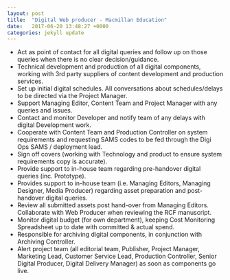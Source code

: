 ```yaml
---
layout: post
title:  "Digital Web producer - Macmillan Education"
date:   2017-06-20 13:48:27 +0000
categories: jekyll update
---
```


- Act as point of contact for all digital queries and follow up on those queries when there is no clear decision/guidance.
- Technical development and production of all digital components, working with 3rd party suppliers of content development and production services.
- Set up initial digital schedules. All conversations about schedules/delays to be directed via the Project Manager.
- Support Managing Editor, Content Team and Project Manager with any queries and issues. 
- Contact and monitor Developer and notify team of any delays with digital Development work.
- Cooperate with Content Team and Production Controller on system requirements and requesting SAMS codes to be fed through the Digi Ops SAMS / deployment lead.
- Sign off covers (working with Technology and product to ensure system requirements copy is accurate).
- Provide support to in-house team regarding pre-handover digital queries (inc. Prototype).
- Provides support to in-house team (i.e. Managing Editors, Managing Designer, Media Producer) regarding asset preparation and post-handover digital queries.
- Review all submitted assets post hand-over from Managing Editors. Collaborate with Web Producer when reviewing the RCF manuscript.
- Monitor digital budget (for own department), keeping Cost Monitoring Spreadsheet up to date with committed & actual spend.
- Responsible for archiving digital components, in conjunction with Archiving Controller.
- Alert project team (all editorial team, Publisher, Project Manager, Marketing Lead, Customer Service Lead, Production Controller, Senior Digital Producer, Digital Delivery Manager) as soon as components go live.

[jekyll-docs]: http://jekyllrb.com/docs/home
[jekyll-gh]:   https://github.com/jekyll/jekyll
[jekyll-talk]: https://talk.jekyllrb.com/
